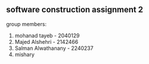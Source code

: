 ## **software construction assignment 2**
group members:
1. mohanad tayeb - 2040129
2. Majed Alshehri - 2142466
3. Salman Alwathanany - 2240237
4. mishary
